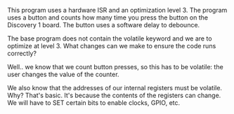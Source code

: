This program uses a hardware ISR and an optimization level 3.
The program uses a button and counts how many time you press the button on the
Discovery 1 board. The button uses a software delay to debounce.

The base program does not contain the volatile keyword and we are to optimize at level 3.
What changes can we make to ensure the code runs correctly?

Well.. we know that we count button presses, so this has to be volatile: the user
changes the value of the counter.

We also know that the addresses of our internal registers must be volatile. Why?
That's basic. It's because the contents of the registers can change. We will have
to SET certain bits to enable clocks, GPIO, etc.
